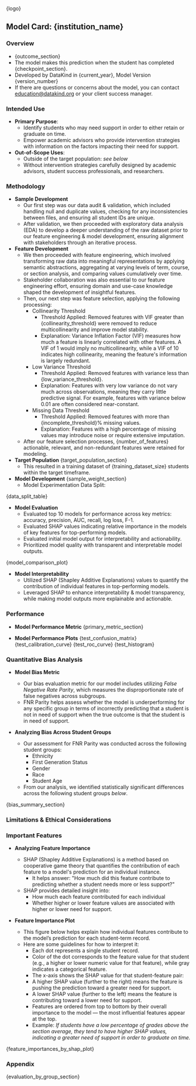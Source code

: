 
{logo}

## Model Card: {institution_name}

### Overview
- {outcome_section}
- The model makes this prediction when the student has completed {checkpoint_section}.
- Developed by DataKind in {current_year}, Model Version {version_number}
- If there are questions or concerns about the model, you can contact education@datakind.org or your client success manager.

### Intended Use
- **Primary Purpose**: 
  - Identify students who may need support in order to either retain or graduate on time. 
  - Empower academic advisors who provide intervention strategies with information on the factors impacting their need for support.
- **Out-of-Scope Uses**:
  - Outside of the target population: _see below_
  - Without intervention strategies carefully designed by academic advisors, student success professionals, and researchers. 

### Methodology
- **Sample Development**
  - Our first step was our data audit & validation, which included handling null and duplicate values, checking for any inconsistencies between files, and ensuring all student IDs are unique.
  - After validation, we then proceeded with exploratory data analysis (EDA) to develop a deeper understanding of the raw dataset prior to our feature engineering & model development, ensuring alignment with stakeholders through an iterative process.
- **Feature Development**
  - We then proceeded with feature engineering, which involved transforming raw data into meaningful representations by applying semantic abstractions, aggregating at varying levels of term, course, or section analysis, and comparing values cumulatively over time.
  - Stakeholder collaboration was also essential to our feature engineering effort, ensuring domain and use-case knowledge shaped the development of insightful features.
  - Then, our next step was feature selection, applying the following processing:
    - Collinearity Threshold
      - Threshold Applied: Removed features with VIF greater than {collinearity_threshold} were removed to reduce multicollinearity and improve model stability.
      - Explanation: Variance Inflation Factor (VIF) measures how much a feature is linearly correlated with other features. A VIF of 1 would imply no multicollinearity, while a VIF of 10 indicates high collinearity, meaning the feature's information is largely redundant.
    - Low Variance Threshold
      - Threshold Applied: Removed features with variance less than {low_variance_threshold}.
      - Explanation: Features with very low variance do not vary much across observations, meaning they carry little predictive signal. For example, features with variance below 0.01 are often considered near-constant.
    - Missing Data Threshold
      - Threshold Applied: Removed features with more than {incomplete_threshold}% missing values.
      - Explanation: Features with a high percentage of missing values may introduce noise or require extensive imputation.
  - After our feature selection processes, {number_of_features} actionable, relevant, and non-redundant features were retained for modeling.
- **Target Population**
{target_population_section}
  - This resulted in a training dataset of {training_dataset_size} students within the target timeframe.
- **Model Development**
{sample_weight_section}
  - Model Experimentation Data Split:

{data_split_table}

- **Model Evaluation**
  - Evaluated top 10 models for performance across key metrics: accuracy, precision, AUC, recall, log loss, F-1.
  - Evaluated SHAP values indicating relative importance in the models of key features for top-performing models.
  - Evaluated initial model output for interpretability and actionability.
  - Prioritized model quality with transparent and interpretable model outputs.

{model_comparison_plot}

- **Model Interpretability** 
  - Utilized SHAP (Shapley Additive Explanations) values to quantify the contribution of individual features in top-performing models.
  - Leveraged SHAP to enhance interpretability & model transparency, while making model outputs more explainable and actionable.

### Performance
- **Model Performance Metric**
{primary_metric_section}

- **Model Performance Plots**
{test_confusion_matrix}
{test_calibration_curve}
{test_roc_curve}
{test_histogram}

### Quantitative Bias Analysis
- **Model Bias Metric**
  - Our bias evaluation metric for our model includes utilizing _False Negative Rate Parity_, which measures the disproportionate rate of false negatives across subgroups. 
  - FNR Parity helps assess whether the model is underperforming for any specific group in terms of incorrectly predicting that a student is not in need of support when the true outcome is that the student is in need of support.

- **Analyzing Bias Across Student Groups**
  - Our assessment for FNR Parity was conducted across the following student groups:
    - Ethnicity
    - First Generation Status
    - Gender
    - Race
    - Student Age
  - From our analysis, we identified statistically significant differences across the following student groups _below_.

{bias_summary_section}

### Limitations & Ethical Considerations

### Important Features
- **Analyzing Feature Importance**
  - SHAP (Shapley Additive Explanations) is a method based on cooperative game theory that quantifies the contribution of each feature to a model's prediction for an individual instance.
    - It helps answer: "How much did this feature contribute to predicting whether a student needs more or less support?"
  - SHAP provides detailed insight into:
    - How much each feature contributed for each individual
    - Whether higher or lower feature values are associated with higher or lower need for support.

- **Feature Importance Plot**
  - This figure below helps explain how individual features contribute to the model’s prediction for each student-term record. 
  - Here are some guidelines for how to interpret it:
    - Each dot represents a single student record.
    - Color of the dot corresponds to the feature value for that student (e.g., a higher or lower numeric value for that feature), while gray indicates a categorical feature.
    - The x-axis shows the SHAP value for that student-feature pair:
    - A higher SHAP value (further to the right) means the feature is pushing the prediction toward a greater need for support.
    - A lower SHAP value (further to the left) means the feature is contributing toward a lower need for support.
    - Features are ordered from top to bottom by their overall importance to the model — the most influential features appear at the top.
    - Example: _If students have a low percentage of grades above the section average, they tend to have higher SHAP values, indicating a greater need of support in order to graduate on time._


{feature_importances_by_shap_plot}

### Appendix

{evaluation_by_group_section}